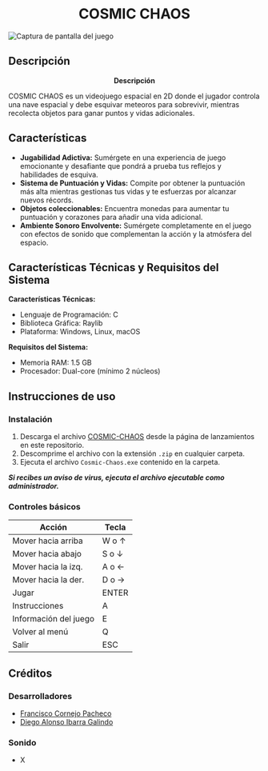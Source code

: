 # <h1 style="text-align:center;">COSMIC CHAOS</h1>

![Captura de pantalla del juego](https://i.ibb.co/9W1YGtq/interfaz.png)

## Descripción
<p align="center"><strong>Descripción</strong></p>

COSMIC CHAOS es un videojuego espacial en 2D donde el jugador controla una nave espacial y debe esquivar meteoros para sobrevivir, mientras recolecta objetos para ganar puntos y vidas adicionales.

## Características
- **Jugabilidad Adictiva:** Sumérgete en una experiencia de juego emocionante y desafiante que pondrá a prueba tus reflejos y habilidades de esquiva.
- **Sistema de Puntuación y Vidas:** Compite por obtener la puntuación más alta mientras gestionas tus vidas y te esfuerzas por alcanzar nuevos récords.
- **Objetos coleccionables:** Encuentra monedas para aumentar tu puntuación y corazones para añadir una vida adicional.
- **Ambiente Sonoro Envolvente:** Sumérgete completamente en el juego con efectos de sonido que complementan la acción y la atmósfera del espacio.

## Características Técnicas y Requisitos del Sistema
**Características Técnicas:**
- Lenguaje de Programación: C
- Biblioteca Gráfica: Raylib
- Plataforma: Windows, Linux, macOS

**Requisitos del Sistema:**
- Memoria RAM: 1.5 GB
- Procesador: Dual-core (mínimo 2 núcleos)


## Instrucciones de uso
### Instalación
1. Descarga el archivo [COSMIC-CHAOS](aquiPonerURLdeRelease) desde la página de lanzamientos en este repositorio.
2. Descomprime el archivo con la extensión `.zip` en cualquier carpeta.
3. Ejecuta el archivo `Cosmic-Chaos.exe` contenido en la carpeta.

**_Si recibes un aviso de virus, ejecuta el archivo ejecutable como administrador._**

### Controles básicos

| Acción               | Tecla           |
|----------------------|-----------------|
| Mover hacia arriba   | W o ↑           |
| Mover hacia abajo    | S o ↓           |
| Mover hacia la izq.  | A o ←           |
| Mover hacia la der.  | D o →           |
| Jugar                | ENTER           |
| Instrucciones        | A               |
| Información del juego| E               |
| Volver al menú       | Q               |
| Salir                | ESC             |

## Créditos
### Desarrolladores
- [Francisco Cornejo Pacheco](https://github.com/FrankSkep)
- [Diego Alonso Ibarra Galindo](https://github.com/Dekstro999)

### Sonido
- X
